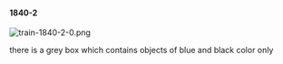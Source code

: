 #### 1840-2
![train-1840-2-0.png](https://github.com/lil-lab/nlvr/raw/master/nlvr/train/images/57/train-1840-2-0.png "train-1840-2-0.png")

there is a grey box which contains objects of blue and black color only